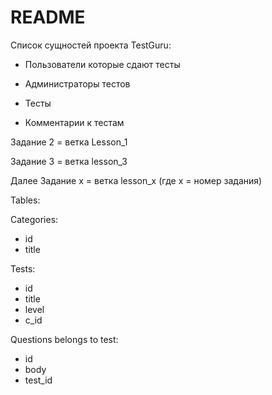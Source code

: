 # README

Список сущностей проекта TestGuru:

* Пользователи которые сдают тесты

* Администраторы тестов

* Тесты

* Комментарии к тестам

Задание 2 = ветка Lesson_1

Задание 3 = ветка lesson_3

Далее Задание x = ветка lesson_x (где x = номер задания)

Tables:

Categories:
* id
* title

Tests:
* id
* title
* level
* c_id

Questions belongs to test:
* id
* body
* test_id

